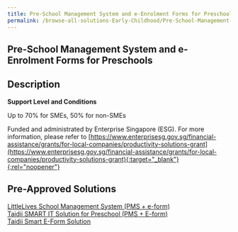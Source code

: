 ```yaml
---
title: Pre-School Management System and e-Enrolment Forms for Preschools
permalink: /browse-all-solutions-Early-Childhood/Pre-School-Management-System-and-e-Enrolment-Forms-for-Preschools
---
```


## Pre-School Management System and e-Enrolment Forms for Preschools
## Description

**Support Level and Conditions**

Up to 70% for SMEs, 50% for non-SMEs

Funded and administrated by Enterprise Singapore (ESG). For more information, please refer to
[https://www.enterprisesg.gov.sg/financial-assistance/grants/for-local-companies/productivity-solutions-grant](https://www.enterprisesg.gov.sg/financial-assistance/grants/for-local-companies/productivity-solutions-grant){:target="_blank"}{:rel="noopener"}

## Pre-Approved Solutions

<a href='/productivity-solutions-grant/solutionrepo/solution2559' target='_blank'>LittleLives School Management System (PMS + e-form)</a><br>
<a href='/productivity-solutions-grant/solutionrepo/solution2595' target='_blank'>Taidii SMART IT Solution for Preschool (PMS + E-form)</a><br>
<a href='/productivity-solutions-grant/solutionrepo/solution2600' target='_blank'>Taidii Smart E-Form Solution</a><br>
